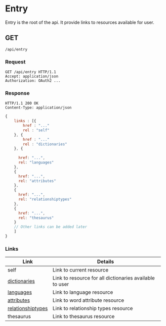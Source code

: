  # Entry

Entry is the root of the api. It provide links to resources available for user.

## GET

`/api/entry`


### Request
```
GET /api/entry HTTP/1.1
Accept: application/json
Authorization: OAuth2 ...
```

### Response
```
HTTP/1.1 200 OK
Content-Type: application/json
```

``` javascript
{
    links : [{
        href : "..."
        rel : "self"
    }, {
        href : "..."
        rel : "dictionaries"
    }, {
    
      href: "...",
      rel: "languages"
    },
    {
      href: "...",
      rel: "attributes"
    },
    {
      href: "...",
      rel: "relationshiptypes"
    },
    {
      href: "...",
      rel: "thesaurus"
    }
    // Other links can be added later
    ]
}
```


### Links

| Link | Details |
| ---- | ---- |
| self | Link to current resource |
| [dictionaries](dictionary/dictionaries.md) | Link to resource for all dictionaries available to user |
| [languages](languages.md) | Link to language resource |
| [attributes](attributes.md) | Link to word attribute resource |
| [relationshiptypes](relationshipTypes.md) | Link to relationship types resource |
| thesaurus | Link to thesaurus resource |
